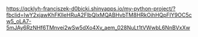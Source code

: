 https://qcklyh-franciszek-d0bicki.shinyapps.io/my-python-project/?fbclid=IwY2xjawKhFKlleHRuA2FlbQIxMQABHvbTM8HRkOihHQpFIY9OC5cw5_oLA7-5mJAy6RzNHf6TMnvei2wSw5dXo4Xv_aem_028NuLt1tVWwbL6NnBVxXw
